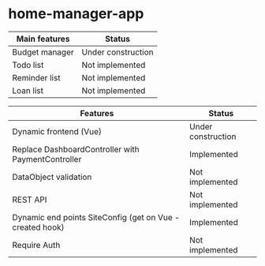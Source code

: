 # home-manager-app

| Main features | Status|
| ------ | ------ |
| Budget manager| Under construction|
| Todo list | Not implemented|
| Reminder list | Not implemented |
| Loan list| Not implemented |

| Features| Status|
| ------ | ------ |
| Dynamic frontend (Vue)| Under construction|
| Replace DashboardController with PaymentController | Implemented |
| DataObject validation | Not implemented |
| REST API| Not implemented |
| Dynamic end points SiteConfig (get on Vue - created hook)| Implemented |
| Require Auth | Not implemented |
